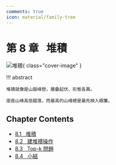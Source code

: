 ```yaml
---
comments: true
icon: material/family-tree
---
```


# 第 8 章 &nbsp; 堆積

![堆積](../assets/covers/chapter_heap.jpg){ class="cover-image" }

!!! abstract

    堆積就像是山嶽峰巒，層疊起伏、形態各異。
    
    座座山峰高低錯落，而最高的山峰總是最先映入眼簾。

## Chapter Contents

- [8.1 &nbsp; 堆積](https://www.hello-algo.com/en/chapter_heap/heap/)
- [8.2 &nbsp; 建堆積操作](https://www.hello-algo.com/en/chapter_heap/build_heap/)
- [8.3 &nbsp; Top-k 問題](https://www.hello-algo.com/en/chapter_heap/top_k/)
- [8.4 &nbsp; 小結](https://www.hello-algo.com/en/chapter_heap/summary/)

